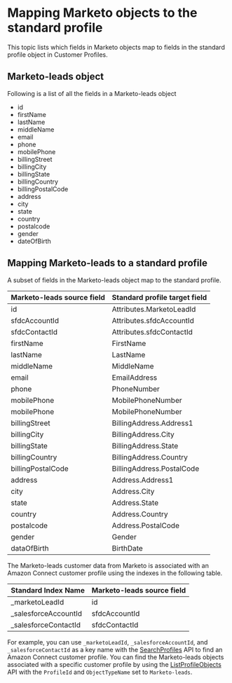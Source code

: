 # Mapping Marketo objects to the standard profile<a name="mapping-marketo-objects"></a>

This topic lists which fields in Marketo objects map to fields in the standard profile object in Customer Profiles\.

## Marketo\-leads object<a name="marketo-objects"></a>

Following is a list of all the fields in a Marketo\-leads object
+ id
+ firstName
+ lastName
+ middleName
+ email
+ phone
+ mobilePhone
+ billingStreet
+ billingCity
+ billingState
+ billingCountry
+ billingPostalCode
+ address
+ city
+ state
+ country
+ postalcode
+ gender
+ dateOfBirth

## Mapping Marketo\-leads to a standard profile<a name="mapping-marketo-leads-object"></a>

A subset of fields in the Marketo\-leads object map to the standard profile\.


| Marketo\-leads source field | Standard profile target field | 
| --- | --- | 
|  id  | Attributes\.MarketoLeadId  | 
|  sfdcAccountId  | Attributes\.sfdcAccountId  | 
|  sfdcContactId  | Attributes\.sfdcContactId  | 
|  firstName  | FirstName  | 
|  lastName  | LastName  | 
|  middleName  | MiddleName  | 
|  email  | EmailAddress  | 
|  phone  | PhoneNumber  | 
|  mobilePhone  | MobilePhoneNumber  | 
|  mobilePhone  | MobilePhoneNumber  | 
|  billingStreet  | BillingAddress\.Address1  | 
|  billingCity  | BillingAddress\.City  | 
|  billingState  | BillingAddress\.State  | 
|  billingCountry  | BillingAddress\.Country  | 
|  billingPostalCode  | BillingAddress\.PostalCode  | 
|  address  | Address\.Address1  | 
|  city  | Address\.City  | 
|  state  | Address\.State  | 
|  country  | Address\.Country  | 
|  postalcode  | Address\.PostalCode  | 
|  gender  | Gender  | 
|  dataOfBirth  | BirthDate  | 

The Marketo\-leads customer data from Marketo is associated with an Amazon Connect customer profile using the indexes in the following table\. 


| Standard Index Name | Marketo\-leads source field | 
| --- | --- | 
|  \_marketoLeadId  | id  | 
|  \_salesforceAccountId  | sfdcAccountId  | 
|  \_salesforceContactId  | sfdcContactId  | 

For example, you can use `_marketoLeadId`, `_salesforceAccountId`, and `_salesforceContactId` as a key name with the [SearchProfiles](https://docs.aws.amazon.com/customerprofiles/latest/APIReference/API_SearchProfiles.html) API to find an Amazon Connect customer profile\. You can find the Marketo\-leads objects associated with a specific customer profile by using the [ListProfileObjects](https://docs.aws.amazon.com/customerprofiles/latest/APIReference/API_ListProfileObjects.html) API with the `ProfileId` and `ObjectTypeName` set to `Marketo-leads`\.